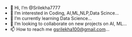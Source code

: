 - 👋 Hi, I’m @Srilekha7777
- 👀 I’m interested in Coding, AI,ML,NLP,Data Scince...
- 🌱 I’m currently learning Data Science...
- 💞️ I’m looking to collaborate on new projects on AI, ML...
- 📫 How to reach me gsrilekha100@gmail.com...

<!---
Srilekha7777/Srilekha7777 is a ✨ special ✨ repository because its `README.md` (this file) appears on your GitHub profile.
You can click the Preview link to take a look at your changes.
--->
